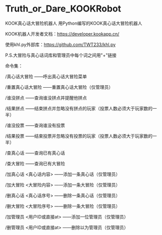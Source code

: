 # Truth_or_Dare_KOOKRobot
KOOK真心话大冒险机器人
用Python编写的KOOK真心话大冒险机器人

KOOK机器人开发者文档：https://developer.kookapp.cn/

使用khl.py外部库：https://github.com/TWT233/khl.py

P.S.大冒险与真心话词库和管理员中每个词之间用"+"链接

命令集：

/真心话大冒险      ——呼出真心话大冒险菜单

/重置真心话大冒险   ——重置真心话大冒险（仅管理员）

/谁没拼点      ——查询谁没拼点并提醒他拼点

/结果拼点      ——结束拼点并忽略没有拼点的玩家（投票人数必须大于玩家数的一半）

/谁没投票      ——查询谁没有投票

/结果投票      ——结束投票并忽略没有投票的玩家（投票人数必须大于玩家数的一半）

/查真心话      ——查询已有真心话

/查大冒险      ——查询已有大冒险

/加真心话 <真心话内容>     ——添加一条真心话（仅管理员）

/加大冒险 <大冒险内容>     ——添加一条大冒险（仅管理员）

/删真心话 <真心话序号>     ——删除一条真心话（仅管理员）

/删大冒险 <大冒险序号>     ——删除一条大冒险（仅管理员）

/加管理员 <用户ID或直接at>      ——添加一位管理员（仅管理员）

/删管理员 <用户ID或直接at>      ——删除以为管理员（仅管理员）
